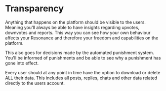 # Transparency

Anything that happens on the platform should be visible to the users.
Meaning you'll always be able to have insights regarding upvotes, downvotes and reports.
This way you can see how your own behaviour affects your Resonance and therefore your freedom
and capabilities on the platform.

This also goes for decisions made by the automated punishment system. You'll be informed of
punishments and be able to see why a punishment has gone into effect.

Every user should at any point in time have the option to download or delete ALL their data.
This includes all posts, replies, chats and other data related directly to the users account.
